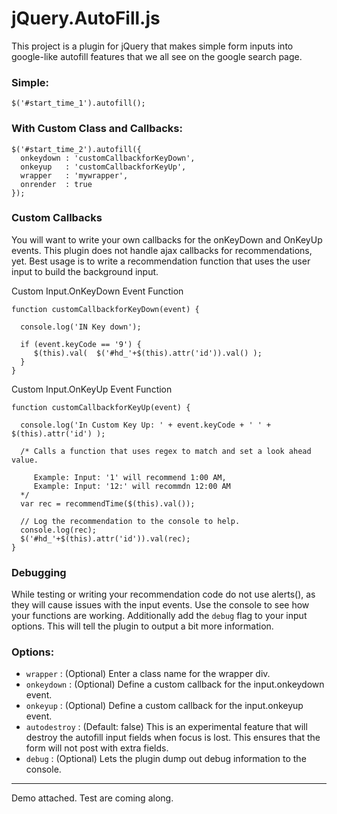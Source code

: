 jQuery.AutoFill.js
=============

This project is a plugin for jQuery that makes simple form inputs into google-like autofill features that we all see on the google search page.

### Simple:
    $('#start_time_1').autofill();

### With Custom Class and Callbacks:
    $('#start_time_2').autofill({
      onkeydown : 'customCallbackforKeyDown',
      onkeyup   : 'customCallbackforKeyUp',
      wrapper   : 'mywrapper',
      onrender  : true
    });

### Custom Callbacks
You will want to write your own callbacks for the onKeyDown and OnKeyUp events. This plugin does not handle ajax callbacks for recommendations, yet. Best usage is to write a recommendation function that uses the user input to build the background input. 

Custom Input.OnKeyDown Event Function

    function customCallbackforKeyDown(event) { 

      console.log('IN Key down');

      if (event.keyCode == '9') { 
         $(this).val(  $('#hd_'+$(this).attr('id')).val() );
      }         
    }

Custom Input.OnKeyUp Event Function

    function customCallbackforKeyUp(event) { 

      console.log('In Custom Key Up: ' + event.keyCode + ' ' + $(this).attr('id') );

      /* Calls a function that uses regex to match and set a look ahead value.
      
         Example: Input: '1' will recommend 1:00 AM, 
         Example: Input: '12:' will recommdn 12:00 AM
      */
      var rec = recommendTime($(this).val());
    
      // Log the recommendation to the console to help. 
      console.log(rec);
      $('#hd_'+$(this).attr('id')).val(rec);     
    }

### Debugging
While testing or writing your recommendation code do not use alerts(), as they will cause issues with the input events. Use the console to see how your functions are working. Additionally add the `debug` flag to your input options. This will tell the plugin to output a bit more information.

### Options:

* `wrapper` : (Optional) Enter a class name for the wrapper div.
* `onkeydown` : (Optional) Define a custom callback for the input.onkeydown event.
* `onkeyup` : (Optional) Define a custom callback for the input.onkeyup event.
* `autodestroy` : (Default: false) This is an experimental feature that will destroy the autofill input fields when focus is lost. This ensures that the form will not post with extra fields.
* `debug` : (Optional) Lets the plugin dump out debug information to the console.

----
Demo attached. Test are coming along.